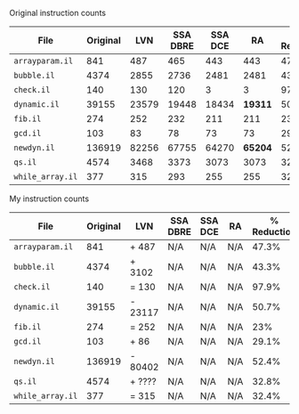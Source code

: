 Original instruction counts

| File            | Original | LVN   | SSA DBRE | SSA DCE | RA        | % Reduction |
| -               | -        | -     | -        | -       | -         | -           |
|`arrayparam.il`  |841       |487    | 465      | 443     | 443       | 47.3%       |
|`bubble.il`      |4374      |2855   | 2736     | 2481    | 2481      | 43.3%       |
|`check.il`       |140       |130    | 120      | 3       | 3         | 97.9%       |
|`dynamic.il`     |39155     |23579  | 19448    | 18434   | **19311** | 50.7%       |
|`fib.il`         |274       |252    | 232      | 211     | 211       | 23%         |
|`gcd.il`         |103       |83     | 78       | 73      | 73        | 29.1%       |
|`newdyn.il`      |136919    |82256  | 67755    | 64270   | **65204** | 52.4%       |
|`qs.il`          |4574      |3468   | 3373     | 3073    | 3073      | 32.8%       |
|`while_array.il` |377       |315    | 293      | 255     | 255       | 32.4%       |

My instruction counts

| File            | Original | LVN    | SSA DBRE | SSA DCE | RA       | % Reduction |
| -               | -        | -      | -        | -       | -        | -           |
|`arrayparam.il`  |841       |+ 487   | N/A      | N/A     | N/A      | 47.3%       |
|`bubble.il`      |4374      |+ 3102  | N/A      | N/A     | N/A      | 43.3%       |
|`check.il`       |140       |= 130   | N/A      | N/A     | N/A      | 97.9%       |
|`dynamic.il`     |39155     |- 23117 | N/A      | N/A     | N/A      | 50.7%       |
|`fib.il`         |274       |= 252   | N/A      | N/A     | N/A      | 23%         |
|`gcd.il`         |103       |+ 86    | N/A      | N/A     | N/A      | 29.1%       |
|`newdyn.il`      |136919    |- 80402 | N/A      | N/A     | N/A      | 52.4%       |
|`qs.il`          |4574      |+ ????  | N/A      | N/A     | N/A      | 32.8%       |
|`while_array.il` |377       |= 315   | N/A      | N/A     | N/A      | 32.4%       |
